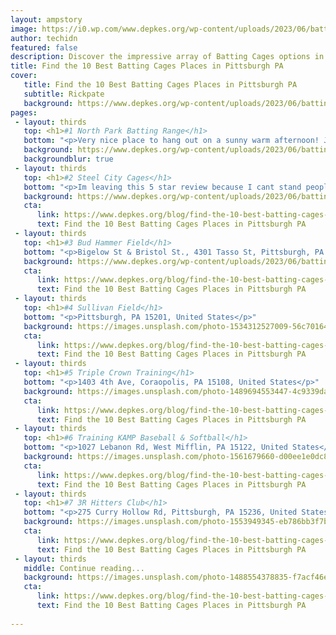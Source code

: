```yaml
---
layout: ampstory
image: https://i0.wp.com/www.depkes.org/wp-content/uploads/2023/06/batting-cages-0-in-pittsburgh-pa-1685774348.jpeg?resize=640,853
author: techidn
featured: false
description: Discover the impressive array of Batting Cages options in Pittsburgh PA, where you can find 10 of the largest Batting Cages establishments in the area. From renowned classics to hidden gems,
title: Find the 10 Best Batting Cages Places in Pittsburgh PA
cover:
   title: Find the 10 Best Batting Cages Places in Pittsburgh PA
   subtitle: Rickpate
   background: https://www.depkes.org/wp-content/uploads/2023/06/batting-cages-0-in-pittsburgh-pa-1685774348.jpeg
pages: 
 - layout: thirds
   top: <h1>#1 North Park Batting Range</h1>
   bottom: "<p>Very nice place to hang out on a sunny warm afternoon! John was very friendly and didnt mind partaking in a little bit of nonchalant chit chat. It was nice reminiscing a</p>"
   background: https://www.depkes.org/wp-content/uploads/2023/06/batting-cages-1-in-pittsburgh-pa-1685774349.jpeg
   backgroundblur: true
 - layout: thirds
   top: <h1>#2 Steel City Cages</h1>
   bottom: "<p>Im leaving this 5 star review because I cant stand people who give less stars for ridiculous reasons.  Unless its a real legitimate complaint, not you</p>"
   background: https://www.depkes.org/wp-content/uploads/2023/06/batting-cages-2-in-pittsburgh-pa-1685774350.jpeg
   cta:
      link: https://www.depkes.org/blog/find-the-10-best-batting-cages-places-in-pittsburgh-pa/
      text: Find the 10 Best Batting Cages Places in Pittsburgh PA
 - layout: thirds
   top: <h1>#3 Bud Hammer Field</h1>
   bottom: "<p>Bigelow St & Bristol St., 4301 Tasso St, Pittsburgh, PA 15207, United States</p>"
   background: https://www.depkes.org/wp-content/uploads/2023/06/batting-cages-3-in-pittsburgh-pa-1685774351.jpeg
   cta:
      link: https://www.depkes.org/blog/find-the-10-best-batting-cages-places-in-pittsburgh-pa/
      text: Find the 10 Best Batting Cages Places in Pittsburgh PA
 - layout: thirds
   top: <h1>#4 Sullivan Field</h1>
   bottom: "<p>Pittsburgh, PA 15201, United States</p>"
   background: https://images.unsplash.com/photo-1534312527009-56c7016453e6?ixlib=rb-4.0.3&ixid=MnwxMjA3fDB8MHxwaG90by1wYWdlfHx8fGVufDB8fHx8&auto=format&fit=crop&w=640&h=853&q=80
   cta:
      link: https://www.depkes.org/blog/find-the-10-best-batting-cages-places-in-pittsburgh-pa/
      text: Find the 10 Best Batting Cages Places in Pittsburgh PA
 - layout: thirds
   top: <h1>#5 Triple Crown Training</h1>
   bottom: "<p>1403 4th Ave, Coraopolis, PA 15108, United States</p>"
   background: https://images.unsplash.com/photo-1489694553447-4c9339da310d?ixlib=rb-4.0.3&ixid=MnwxMjA3fDB8MHxwaG90by1wYWdlfHx8fGVufDB8fHx8&auto=format&fit=crop&w=640&h=853&q=80
   cta:
      link: https://www.depkes.org/blog/find-the-10-best-batting-cages-places-in-pittsburgh-pa/
      text: Find the 10 Best Batting Cages Places in Pittsburgh PA
 - layout: thirds
   top: <h1>#6 Training KAMP Baseball & Softball</h1>
   bottom: "<p>1027 Lebanon Rd, West Mifflin, PA 15122, United States</p>"
   background: https://images.unsplash.com/photo-1561679660-d00ee1e0dc8e?ixlib=rb-4.0.3&ixid=MnwxMjA3fDB8MHxwaG90by1wYWdlfHx8fGVufDB8fHx8&auto=format&fit=crop&w=640&h=853&q=80
   cta:
      link: https://www.depkes.org/blog/find-the-10-best-batting-cages-places-in-pittsburgh-pa/
      text: Find the 10 Best Batting Cages Places in Pittsburgh PA
 - layout: thirds
   top: <h1>#7 3R Hitters Club</h1>
   bottom: "<p>275 Curry Hollow Rd, Pittsburgh, PA 15236, United States</p>"
   background: https://images.unsplash.com/photo-1553949345-eb786bb3f7ba?ixlib=rb-4.0.3&ixid=MnwxMjA3fDB8MHxwaG90by1wYWdlfHx8fGVufDB8fHx8&auto=format&fit=crop&w=640&h=853&q=80
   cta:
      link: https://www.depkes.org/blog/find-the-10-best-batting-cages-places-in-pittsburgh-pa/
      text: Find the 10 Best Batting Cages Places in Pittsburgh PA
 - layout: thirds
   middle: Continue reading...
   background: https://images.unsplash.com/photo-1488554378835-f7acf46e6c98?ixlib=rb-4.0.3&ixid=MnwxMjA3fDB8MHxwaG90by1wYWdlfHx8fGVufDB8fHx8&auto=format&fit=crop&w=640&h=853&q=80
   cta:
      link: https://www.depkes.org/blog/find-the-10-best-batting-cages-places-in-pittsburgh-pa/
      text: Find the 10 Best Batting Cages Places in Pittsburgh PA
      
---
```

